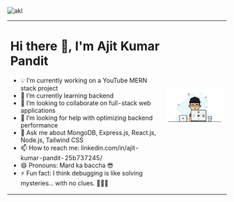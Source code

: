 ![akl](https://github.com/user-attachments/assets/1f7fb17a-8b46-4296-b5a4-bc33159c635c)


<table style="border: none;">
  <tr >
    <td>
      <h1>Hi there 👋, I'm Ajit Kumar Pandit</h1>
      <ul>
        <li>💡 I’m currently working on a YouTube MERN stack project</li>
        <li>🌱 I’m currently learning backend</li>
        <li>🤝 I’m looking to collaborate on full-stack web applications</li>
        <li>🤔 I’m looking for help with optimizing backend performance</li>
        <li>💬 Ask me about MongoDB, Express.js, React.js, Node.js, Tailwind CSS</li>
        <li>📫 How to reach me: linkedin.com/in/ajit-kumar-pandit-25b737245/</li>
        <li>😄 Pronouns: Mard ka baccha 😎</li>
        <li>⚡ Fun fact: I think debugging is like solving mysteries... with no clues. 🕵️‍♂️😂</li>
      </ul>
    </td >
    <td style="border: none;">
      <img src="giphy.gif" alt="Coding GIF" width="250">
    </td>
  </tr>
</table>


